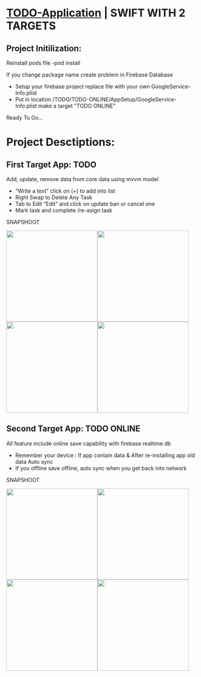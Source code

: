 # [TODO-Application](https://www.aks.software/) | SWIFT WITH 2 TARGETS

## Project Initilization:

Reinstall pods file 
 -pod install
 
 If you change package name create problem in Firebase Database 
  - Setup your firebase project replace file with your own GoogleService-Info.plist 
  - Put in location  /TODO/TODO-ONLINE/AppSetup/GoogleService-Info.plist make a target "TODO ONLINE"
 
 Ready To Go...

# Project Desctiptions: 

## First Target App: TODO

Add, update, remove data from core data using mvvm model

- “Write a text” click on (+) to add into list
- Right Swap to Delete Any Task
- Tab to Edit “Edit” and click on update ban or cancel one
- Mark task and complete /re-asign task


SNAPSHOOT


<img src="https://user-images.githubusercontent.com/42860041/180650278-28518a2c-42b0-44f0-834d-7b60f809ed6f.png" width="240"><img src="https://user-images.githubusercontent.com/42860041/180650110-2b5b71a9-461c-4ca2-9fc7-a7bc1c988ee4.png" width="240"><img src="https://user-images.githubusercontent.com/42860041/180650334-651ce105-e1a2-40f6-8e8b-70dbe3ba94e3.png" width="240"><img src="https://user-images.githubusercontent.com/42860041/180650369-57481918-77cb-4e7f-a744-689d0fefea9c.png" width="240">


## Second Target App: TODO ONLINE

All feature include online save capability with firebase realtime db
- Remember your device : If app contain data & After re-installing app old data Auto sync 
- If you offline save offline, auto sync when you get back into network


SNAPSHOOT

<img src="https://user-images.githubusercontent.com/42860041/180649772-8d51fe2a-5ed5-460f-a754-3426a0f2cc15.png" width="240"><img src="https://user-images.githubusercontent.com/42860041/180649398-bbde7da2-0b95-4133-a989-7d8468e0d929.png" width="240"><img src="https://user-images.githubusercontent.com/42860041/180649468-1e62f78b-1e5a-4142-a9f1-55d47aa8f019.png" width="240"><img src="https://user-images.githubusercontent.com/42860041/180649124-646983d8-daac-445d-8bea-f31eb5c3f55d.png" width="240">


